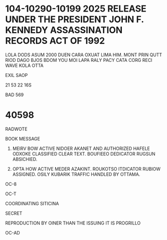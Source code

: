 # 104-10290-10199 2025 RELEASE UNDER THE PRESIDENT JOHN F. KENNEDY ASSASSINATION RECORDS ACT OF 1992

LOLA DODS ASUM 2000
DUEN CARA OXUAT LIMA
HIM. MONT PRIN QUTT
RIOD DAGO BJOS BDOM
YOU MOI LAPA RALY
PACY CATA CORG RECI
WAVE KOLA OTTA

EXIL SAOP

21 53 22 16S

BAD 569

# 40598

RADWOTE

BOOK MESSAGE

1. MEIRV BOW ACTIVE NIDOER AKANET AND AUTHORIZED HAFELE ODXOKE
CLASSIFIED CLEAR TEXT. BOUFIEEO DEDICATOR RUGSUN ABSICHIED.

2. OPTA HOW ACTIVE MEDER AZAKINT. ROUKOTSO ITDICATOR RUBIOW ASSIGNED.
OSILY KUBARIK TRAFFIC HANDLED BY ОТТАМА.

OC-8

OC-T

COORDINATING SITICINA

SECRET

REPRODUCTION BY OINER THAN THE ISSUING IT IS PROGRILLO

OC-AD
